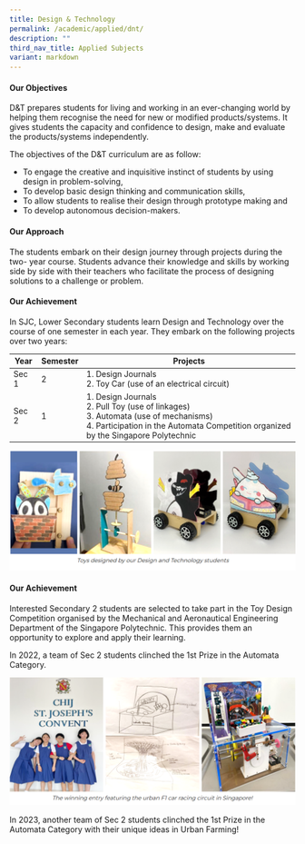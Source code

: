 ```yaml
---
title: Design & Technology
permalink: /academic/applied/dnt/
description: ""
third_nav_title: Applied Subjects
variant: markdown
---
```

#### **Our Objectives**


D&amp;T prepares students for living and working in an ever-changing world by helping them recognise the need for new or modified products/systems. It gives students the capacity and confidence to design, make and evaluate the products/systems independently.  

  

The objectives of the D&amp;T curriculum are as follow:

*   To engage the creative and inquisitive instinct of students by using design in problem-solving,
*   To develop basic design thinking and communication skills,
*   To allow students to realise their design through prototype making and
*   To develop autonomous decision-makers.

#### **Our Approach**


The students embark on their design journey through projects during the two- year course. Students advance their knowledge and skills by working side by side with their teachers who facilitate the process of designing solutions to a challenge or problem.  

#### **Our Achievement**


In SJC, Lower Secondary students learn Design and Technology over the course of one semester in each year. They embark on the following projects over two years:  

  

| Year | Semester | Projects |
| -------- | -------- | -------- |
| Sec 1     |     2    |                                                       1. Design Journals <br>2. Toy Car (use of an electrical circuit)                                                      |
| Sec 2 |     1    |  1. Design Journals  <br>2. Pull Toy (use of linkages) <br> 3. Automata (use of mechanisms)  <br>4. Participation in the Automata Competition organized by the Singapore Polytechnic |
 
![](/images/Curriculum/Craft%20and%20Technology/Design%20&amp;%20Technology/D1.png)

  

#### **Our Achievement**


Interested Secondary 2 students are selected to take part in the Toy Design Competition organised by the Mechanical and Aeronautical Engineering Department of the Singapore Polytechnic. This provides them an opportunity to explore and apply their learning.

In 2022, a team of Sec 2 students clinched the 1st Prize in the Automata Category.

  
![](/images/Curriculum/Craft%20and%20Technology/Design%20&amp;%20Technology/D2.png)


In 2023, another team of Sec 2 students clinched the 1st Prize in the Automata Category with their unique ideas in Urban Farming!